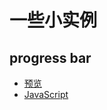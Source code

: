 # 一些小实例

## progress bar
- [预览](https://phoebe-choi.github.io/demo/progress%20bar/index.html)
- [JavaScript](https://github.com/Phoebe-choi/demo/blob/master/progress%20bar/main.js)
